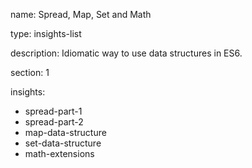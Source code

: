 name: Spread, Map, Set and Math

type: insights-list

description: Idiomatic way to use data structures in ES6.

section: 1

insights:
  - spread-part-1
  - spread-part-2
  - map-data-structure
  - set-data-structure
  - math-extensions
